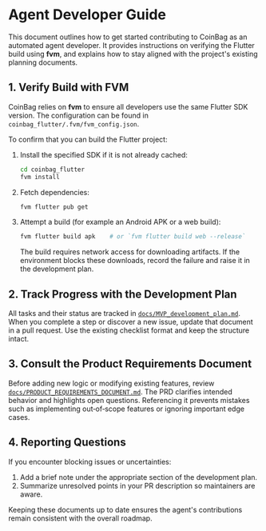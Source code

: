 # Agent Developer Guide

This document outlines how to get started contributing to CoinBag as an automated agent developer. It provides instructions on verifying the Flutter build using **fvm**, and explains how to stay aligned with the project's existing planning documents.

## 1. Verify Build with FVM

CoinBag relies on **fvm** to ensure all developers use the same Flutter SDK version. The configuration can be found in `coinbag_flutter/.fvm/fvm_config.json`.

To confirm that you can build the Flutter project:

1. Install the specified SDK if it is not already cached:
   ```bash
   cd coinbag_flutter
   fvm install
   ```
2. Fetch dependencies:
   ```bash
   fvm flutter pub get
   ```
3. Attempt a build (for example an Android APK or a web build):
   ```bash
   fvm flutter build apk    # or `fvm flutter build web --release`
   ```
   The build requires network access for downloading artifacts. If the environment blocks these downloads, record the failure and raise it in the development plan.

## 2. Track Progress with the Development Plan

All tasks and their status are tracked in [`docs/MVP_development_plan.md`](MVP_development_plan.md). When you complete a step or discover a new issue, update that document in a pull request. Use the existing checklist format and keep the structure intact.

## 3. Consult the Product Requirements Document

Before adding new logic or modifying existing features, review [`docs/PRODUCT_REQUIREMENTS_DOCUMENT.md`](PRODUCT_REQUIREMENTS_DOCUMENT.md). The PRD clarifies intended behavior and highlights open questions. Referencing it prevents mistakes such as implementing out‑of‑scope features or ignoring important edge cases.

## 4. Reporting Questions

If you encounter blocking issues or uncertainties:

1. Add a brief note under the appropriate section of the development plan.
2. Summarize unresolved points in your PR description so maintainers are aware.

Keeping these documents up to date ensures the agent's contributions remain consistent with the overall roadmap.

